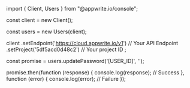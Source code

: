 import { Client,  Users } from "@appwrite.io/console";

const client = new Client();

const users = new Users(client);

client
    .setEndpoint('https://cloud.appwrite.io/v1') // Your API Endpoint
    .setProject('5df5acd0d48c2') // Your project ID
;

const promise = users.updatePassword('[USER_ID]', '');

promise.then(function (response) {
    console.log(response); // Success
}, function (error) {
    console.log(error); // Failure
});